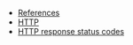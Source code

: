 - [References](https://developer.mozilla.org/en-US/docs/Web)
- [HTTP](https://developer.mozilla.org/en-US/docs/Web/HTTP)
- [HTTP response status codes](https://developer.mozilla.org/en-US/docs/Web/HTTP/Status)
